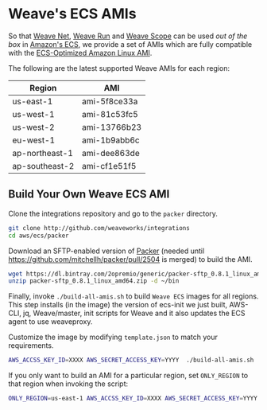 # Weave's ECS AMIs

So that [Weave Net](http://weave.works/net), [Weave Run](http://weave.works/run)
and [Weave Scope](http://weave.works/scope) can be used *out of the box* in
[Amazon's ECS](http://docs.aws.amazon.com/AmazonECS/latest/developerguide/Welcome.html),
we provide a set of AMIs which are fully compatible with the
[ECS-Optimized Amazon Linux AMI](https://aws.amazon.com/marketplace/pp/B00U6QTYI2).

The following are the latest supported Weave AMIs for each region:

<!--- This table is machine-parsed by
https://github.com/weaveworks/guides/blob/master/aws-ecs/setup.sh, please do
not remove it and respect the format! -->

| Region         | AMI          |
|----------------|--------------|
| us-east-1      | ami-5f8ce33a |
| us-west-1      | ami-81c53fc5 |
| us-west-2      | ami-13766b23 |
| eu-west-1      | ami-1b9abb6c |
| ap-northeast-1 | ami-dee863de |
| ap-southeast-2 | ami-cf1e51f5 |


## Build Your Own Weave ECS AMI


Clone the integrations repository and go to the `packer` directory.

```bash
git clone http://github.com/weaveworks/integrations
cd aws/ecs/packer
```

Download an SFTP-enabled version of [Packer](https://www.packer.io/) (needed
until https://github.com/mitchellh/packer/pull/2504 is merged) to build the AMI.

```bash
wget https://dl.bintray.com/2opremio/generic/packer-sftp_0.8.1_linux_amd64.zip
unzip packer-sftp_0.8.1_linux_amd64.zip -d ~/bin
```

Finally, invoke `./build-all-amis.sh` to build `Weave ECS` images for all
regions. This step installs (in the image) the version of ecs-init we just
built, AWS-CLI, jq, Weave/master, init scripts for Weave and it also updates the ECS
agent to use weaveproxy.

Customize the image by modifying `template.json` to match your
requirements.

```bash
AWS_ACCSS_KEY_ID=XXXX AWS_SECRET_ACCESS_KEY=YYYY  ./build-all-amis.sh
```

If you only want to build an AMI for a particular region, set `ONLY_REGION` to
that region when invoking the script:

```bash
ONLY_REGION=us-east-1 AWS_ACCSS_KEY_ID=XXXX AWS_SECRET_ACCESS_KEY=YYYY  ./build-all-amis.sh
```
